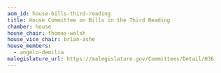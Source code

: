 ```yaml
---
aom_id: house-bills-third-reading
title: House Committee on Bills in the Third Reading
chamber: house
house_chair: thomas-walsh
house_vice_chair: brian-ashe
house_members:
  - angelo-demilia
malegislature_url: https://malegislature.gov/Committees/Detail/H36
---
```


